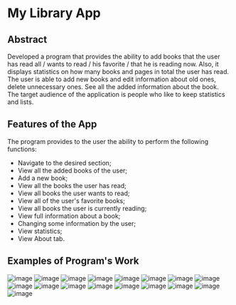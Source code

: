 # My Library App
## Abstract
Developed a program that provides the ability to add books that the user has read all / wants to read / his favorite / that he is reading now. Also, it displays statistics on how many books and pages in total the user has read. The user is able to add new books and edit information about old ones, delete unnecessary ones. See all the added information about the book. The target audience of the application is people who like to keep statistics and lists.
## Features of the App
The program provides to the user the ability to perform the following functions:
- Navigate to the desired section;
- View all the added books of the user;
- Add a new book;
- View all the books the user has read;
- View all books the user wants to read;
- View all of the user's favorite books;
- View all books the user is currently reading;
- View full information about a book;
- Changing some information by the user;
- View statistics;
- View About tab.

## Examples of Program's Work
![image](https://github.com/VladYermakov02/my-library-app/assets/129091482/a00d7711-47d2-467c-9262-6913daed71b9)
![image](https://github.com/VladYermakov02/my-library-app/assets/129091482/659ef332-b0f7-41fc-b163-4b3a91311739)
![image](https://github.com/VladYermakov02/my-library-app/assets/129091482/33f37196-8965-4e15-9142-d9a9204ffb0e)
![image](https://github.com/VladYermakov02/my-library-app/assets/129091482/f4433fd3-3e97-4c27-bc98-231c71b8eb7e)
![image](https://github.com/VladYermakov02/my-library-app/assets/129091482/b894b78f-9a86-4cc0-bc62-ad7ca0ea54d9)
![image](https://github.com/VladYermakov02/my-library-app/assets/129091482/e5c9d6b8-9b84-444f-9492-21c3bd3eeae0)
![image](https://github.com/VladYermakov02/my-library-app/assets/129091482/ed03b8ad-22af-41ec-bb3f-c7864f0bbc7a)
![image](https://github.com/VladYermakov02/my-library-app/assets/129091482/2538bf5d-04c4-43d9-84cb-0a6954157a38)
![image](https://github.com/VladYermakov02/my-library-app/assets/129091482/140b95bb-f901-4c0e-81a5-2a95f960ddf1)
![image](https://github.com/VladYermakov02/my-library-app/assets/129091482/6ac5164a-73a2-4d9d-9832-569bfa1e2216)
![image](https://github.com/VladYermakov02/my-library-app/assets/129091482/903d03b7-2f82-4fda-b696-0548f1d8c953)
![image](https://github.com/VladYermakov02/my-library-app/assets/129091482/a2ad2742-ec8c-4dc8-8208-8f61e812a832)
![image](https://github.com/VladYermakov02/my-library-app/assets/129091482/bdd66eb4-4754-4b4b-b7d2-20b47384aa14)
![image](https://github.com/VladYermakov02/my-library-app/assets/129091482/02b0b18e-97a7-4d0b-9b9c-f2bb3e4c47e5)
![image](https://github.com/VladYermakov02/my-library-app/assets/129091482/47e6a706-5698-448d-a848-9a4e43cc4ebd)
![image](https://github.com/VladYermakov02/my-library-app/assets/129091482/b2e79615-0b97-415a-bb26-5949bd03165c)
![image](https://github.com/VladYermakov02/my-library-app/assets/129091482/01c2204a-b9b7-47bd-8b76-2f2b80d12e33)
